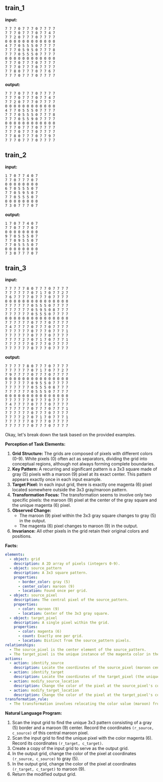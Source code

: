 
## train_1

**input:**
```
7 7 7 0 7 7 7 0 7 7 7 7
7 7 7 0 7 7 7 0 7 7 4 7
7 7 2 0 7 7 7 0 7 7 7 7
0 0 0 0 0 0 0 0 0 0 0 0
4 7 7 0 5 5 5 0 7 7 7 7
7 7 7 0 5 9 5 0 7 7 7 8
7 7 7 0 5 5 5 0 7 7 7 7
0 0 0 0 0 0 0 0 0 0 0 0
7 7 7 0 7 7 7 0 7 7 7 7
7 7 7 0 7 7 7 0 7 7 7 7
7 7 8 0 7 7 7 0 7 7 6 7
7 7 7 0 7 7 7 0 7 7 7 7
```


**output:**
```
7 7 7 0 7 7 7 0 7 7 7 7
7 7 7 0 7 7 7 0 7 7 4 7
7 7 2 0 7 7 7 0 7 7 7 7
0 0 0 0 0 0 0 0 0 0 0 0
4 7 7 0 5 5 5 0 7 7 7 7
7 7 7 0 5 5 5 0 7 7 7 8
7 7 7 0 5 5 9 0 7 7 7 7
0 0 0 0 0 0 0 0 0 0 0 0
7 7 7 0 7 7 7 0 7 7 7 7
7 7 7 0 7 7 7 0 7 7 7 7
7 7 8 0 7 7 7 0 7 7 9 7
7 7 7 0 7 7 7 0 7 7 7 7
```


## train_2

**input:**
```
1 7 0 7 7 4 0 7
7 7 0 7 7 7 0 7
0 0 0 0 0 0 0 0
6 7 0 5 5 5 0 7
7 7 0 5 9 5 0 7
7 7 0 5 5 5 0 7
0 0 0 0 0 0 0 0
7 3 0 7 7 7 0 7
```


**output:**
```
1 7 0 7 7 4 0 7
7 7 0 7 7 7 0 7
0 0 0 0 0 0 0 0
9 7 0 5 5 5 0 7
7 7 0 9 5 5 0 7
7 7 0 5 5 5 0 7
0 0 0 0 0 0 0 0
7 3 0 7 7 7 0 7
```


## train_3

**input:**
```
7 7 7 7 7 8 0 7 7 7 0 7 7 7 7
7 7 7 7 7 7 0 7 1 7 0 7 7 2 7
7 6 7 7 7 7 0 7 7 7 0 7 7 7 7
0 0 0 0 0 0 0 0 0 0 0 0 0 0 0
7 7 7 7 7 7 0 5 5 5 0 7 7 7 7
7 7 7 7 7 7 0 5 9 5 0 8 7 7 7
7 7 7 7 7 7 0 5 5 5 0 7 7 7 7
0 0 0 0 0 0 0 0 0 0 0 0 0 0 0
7 7 7 7 7 7 0 7 7 7 0 7 7 7 7
7 4 7 7 7 7 0 7 7 7 0 7 7 7 7
7 7 7 7 7 7 0 7 7 7 0 7 7 7 1
7 7 7 7 7 7 0 7 7 7 0 7 7 7 7
7 7 7 7 2 7 0 7 1 7 0 7 7 7 1
7 7 7 7 7 7 0 7 7 7 0 7 7 7 7
7 7 7 7 7 7 0 7 7 7 0 7 7 7 7
```


**output:**
```
7 7 7 7 7 8 0 7 7 7 0 7 7 7 7
7 7 7 7 7 7 0 7 1 7 0 7 7 2 7
7 9 7 7 7 7 0 7 7 7 0 7 7 7 7
0 0 0 0 0 0 0 0 0 0 0 0 0 0 0
7 7 7 7 7 7 0 9 5 5 0 7 7 7 7
7 7 7 7 7 7 0 5 5 5 0 8 7 7 7
7 7 7 7 7 7 0 5 5 5 0 7 7 7 7
0 0 0 0 0 0 0 0 0 0 0 0 0 0 0
7 7 7 7 7 7 0 7 7 7 0 7 7 7 7
7 4 7 7 7 7 0 7 7 7 0 7 7 7 7
7 7 7 7 7 7 0 7 7 7 0 7 7 7 1
7 7 7 7 7 7 0 7 7 7 0 7 7 7 7
7 7 7 7 2 7 0 7 1 7 0 7 7 7 1
7 7 7 7 7 7 0 7 7 7 0 7 7 7 7
7 7 7 7 7 7 0 7 7 7 0 7 7 7 7
```

Okay, let's break down the task based on the provided examples.

**Perception of Task Elements:**

1.  **Grid Structure:** The grids are composed of pixels with different colors (0-9). White pixels (0) often act as separators, dividing the grid into conceptual regions, although not always forming complete boundaries.
2.  **Key Pattern:** A recurring and significant pattern is a 3x3 square made of gray (5) pixels with a maroon (9) pixel at its exact center. This pattern appears exactly once in each input example.
3.  **Target Pixel:** In each input grid, there is exactly one magenta (6) pixel located somewhere outside the 3x3 gray/maroon pattern.
4.  **Transformation Focus:** The transformation seems to involve only two specific pixels: the maroon (9) pixel at the center of the gray square and the unique magenta (6) pixel.
5.  **Observed Change:**
    *   The maroon (9) pixel within the 3x3 gray square changes to gray (5) in the output.
    *   The magenta (6) pixel changes to maroon (9) in the output.
6.  **Invariance:** All other pixels in the grid retain their original colors and positions.

**Facts:**


```yaml
elements:
  - object: grid
    description: A 2D array of pixels (integers 0-9).
  - object: source_pattern
    description: A 3x3 square pattern.
    properties:
      - border_color: gray (5)
      - center_color: maroon (9)
      - location: Found once per grid.
  - object: source_pixel
    description: The central pixel of the source_pattern.
    properties:
      - color: maroon (9)
      - location: Center of the 3x3 gray square.
  - object: target_pixel
    description: A single pixel within the grid.
    properties:
      - color: magenta (6)
      - count: Exactly one per grid.
      - location: Distinct from the source_pattern pixels.
relationships:
  - The source_pixel is the center element of the source_pattern.
  - The target_pixel is the unique instance of the magenta color in the grid.
actions:
  - action: identify_source
    description: Locate the coordinates of the source_pixel (maroon center of the gray square).
  - action: identify_target
    description: Locate the coordinates of the target_pixel (the unique magenta pixel).
  - action: modify_source_location
    description: Change the color of the pixel at the source_pixel's coordinates to gray (5).
  - action: modify_target_location
    description: Change the color of the pixel at the target_pixel's coordinates to maroon (9).
transformation_rule:
  - The transformation involves relocating the color value (maroon) from the source_pixel to the target_pixel's location, while the source_pixel's location takes on the color gray (5).
```


**Natural Language Program:**

1.  Scan the input grid to find the unique 3x3 pattern consisting of a gray (5) border and a maroon (9) center. Record the coordinates `(r_source, c_source)` of this central maroon pixel.
2.  Scan the input grid to find the unique pixel with the color magenta (6). Record its coordinates `(r_target, c_target)`.
3.  Create a copy of the input grid to serve as the output grid.
4.  In the output grid, change the color of the pixel at coordinates `(r_source, c_source)` to gray (5).
5.  In the output grid, change the color of the pixel at coordinates `(r_target, c_target)` to maroon (9).
6.  Return the modified output grid.
